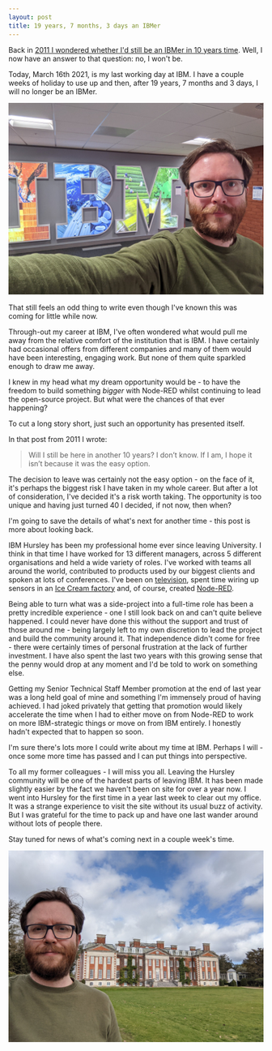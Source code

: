 ```yaml
---
layout: post
title: 19 years, 7 months, 3 days an IBMer
---
```


Back in [2011 I wondered whether I'd still be an IBMer in 10 years time](/2011/09/03/10-years-an-ibmer/). Well, I now have an answer to that question: no, I won't be.

Today, March 16th 2021, is my last working day at IBM. I have a couple weeks of holiday to use up and then, after 19 years, 7 months and 3 days, I will no longer be an IBMer.

![](/blog/content/2021/03/ibm-sign.jpg)

That still feels an odd thing to write even though I've known this was coming for little while now.

Through-out my career at IBM, I've often wondered what would pull me away from the relative comfort of the institution that is IBM.
I have certainly had occasional offers from different companies and many of them would have been interesting, engaging work. But none of them quite sparkled enough to draw me away.

I knew in my head what my dream opportunity would be - to have the freedom to build something *bigger* with Node-RED whilst continuing to lead the open-source project. But what were the chances of that ever happening?

To cut a long story short, just such an opportunity has presented itself.

In that post from 2011 I wrote:

> Will I still be here in another 10 years? I don’t know. If I am, I hope it isn’t because it was the easy option.

The decision to leave was certainly not the easy option - on the face of it, it's perhaps the biggest risk I have taken in my whole career. But after a lot of consideration, I've decided it's a risk worth taking. The opportunity is too unique and having just turned 40 I decided, if not now, then when?

I'm going to save the details of what's next for another time - this post is more about looking back.

IBM Hursley has been my professional home ever since leaving University. I think in that time I have worked for 13 different managers, across 5 different organisations and held a wide variety of roles. I've worked with teams all around the world, contributed to products used by our biggest clients and spoken at lots of conferences. I've been on [television](/2010/04/22/how-i-got-onto-prime-time-bbc-one/), spent time wiring up sensors in an [Ice Cream factory](https://www.instagram.com/p/XFUQtIir0D/) and, of course, created [Node-RED](https://nodered.org).

Being able to turn what was a side-project into a full-time role has been a pretty incredible experience - one I still look back on and can't quite believe happened. I could never have done this without the support and trust of those around me - being largely left to my own discretion to lead the project and build the community around it. That independence didn't come for free - there were certainly times of personal frustration at the lack of further investment. I have also spent the last two years with this growing sense that the penny would drop at any moment and I'd be told to work on something else.

Getting my Senior Technical Staff Member promotion at the end of last year was a long held goal of mine and something I'm immensely proud of having achieved. I had joked privately that getting that promotion would likely accelerate the time when I had to either move on from Node-RED to work on more IBM-strategic things or move on from IBM entirely. I honestly hadn't expected that to happen so soon.

I'm sure there's lots more I could write about my time at IBM. Perhaps I will - once some more time has passed and I can put things into perspective.

To all my former colleagues - I will miss you all. Leaving the Hursley community will be one of the hardest parts of leaving IBM. It has been made slightly easier by the fact we haven't been on site for over a year now. I went into Hursley for the first time in a year last week to clear out my office. It was a strange experience to visit the site without its usual buzz of activity. But I was grateful for the time to pack up and have one last wander around without lots of people there.

Stay tuned for news of what's coming next in a couple week's time.

![](/blog/content/2021/03/hursley.jpg)
